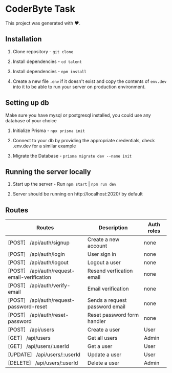 # CoderByte Task

This project was generated with ❤.

## Installation

1. Clone repository - `git clone `

2. Install dependencies - `cd talent`

3. Install dependencies - `npm install`

4. Create a new file `.env` if it doesn't exist and copy the contents of `env.dev` into it to be able to run your server on production environment.

## Setting up db

Make sure you have mysql or postgresql installed, you could use any database of your choice

1. Initialize Prisma - `npx prisma init`

2. Connect to your db by providing the appropriate credentials, check .env.dev for a similar example

3. Migrate the Database - `prisma migrate dev --name init`

## Running the server locally

1. Start up the server - Run `npm start` | `npm run dev`

2. Server should be running on http://localhost:2020/ by default

## Routes

| Routes                                             | Description                    | Auth roles |
| -------------------------------------------------- | ------------------------------ | ---------- |
| [POST] &nbsp; /api/auth/signup                     | Create a new account           | none       |
| [POST] &nbsp; /api/auth/login                      | User sign in                   | none       |
| [POST] &nbsp; /api/auth/logout                     | Logout a user                  | none       |
| [POST] &nbsp; /api/auth/request-email-verification | Resend verfication email       | none       |
| [POST] &nbsp; /api/auth/verify-email               | Email verification             | none       |
| [POST] &nbsp; /api/auth/request-password-reset     | Sends a request password email | none       |
| [POST] &nbsp; /api/auth/reset-password             | Reset password form handler    | none       |
| [POST] &nbsp; /api/users                           | Create a user                  | User       |
| [GET] &nbsp; /api/users                            | Get all users                  | Admin      |
| [GET] &nbsp; /api/users/:userId                    | Get a user                     | User       |
| [UPDATE] &nbsp; /api/users/::userId                | Update a user                  | User       |
| [DELETE] &nbsp; /api/users/:userId                 | Delete a user                  | Admin      |
